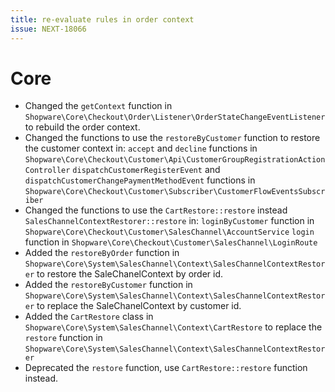 ```yaml
---
title: re-evaluate rules in order context
issue: NEXT-18066
---
```

# Core
* Changed the `getContext` function in `Shopware\Core\Checkout\Order\Listener\OrderStateChangeEventListener` to rebuild the order context.
* Changed the functions to use the `restoreByCustomer` function to restore the customer context in:
  `accept` and `decline` functions in `Shopware\Core\Checkout\Customer\Api\CustomerGroupRegistrationActionController`
  `dispatchCustomerRegisterEvent` and `dispatchCustomerChangePaymentMethodEvent` functions in `Shopware\Core\Checkout\Customer\Subscriber\CustomerFlowEventsSubscriber`
* Changed the functions to use the `CartRestore::restore` instead `SalesChannelContextRestorer::restore` in:
  `loginByCustomer` function in `Shopware\Core\Checkout\Customer\SalesChannel\AccountService`
  `login` function in `Shopware\Core\Checkout\Customer\SalesChannel\LoginRoute`
* Added the `restoreByOrder` function in `Shopware\Core\System\SalesChannel\Context\SalesChannelContextRestorer` to restore the SaleChanelContext by order id.
* Added the `restoreByCustomer` function in `Shopware\Core\System\SalesChannel\Context\SalesChannelContextRestorer` to replace the SaleChanelContext by customer id.
* Added the `CartRestore` class in `Shopware\Core\System\SalesChannel\Context\CartRestore` to replace the `restore` function in `Shopware\Core\System\SalesChannel\Context\SalesChannelContextRestorer`
* Deprecated the `restore` function, use `CartRestore::restore` function instead.
